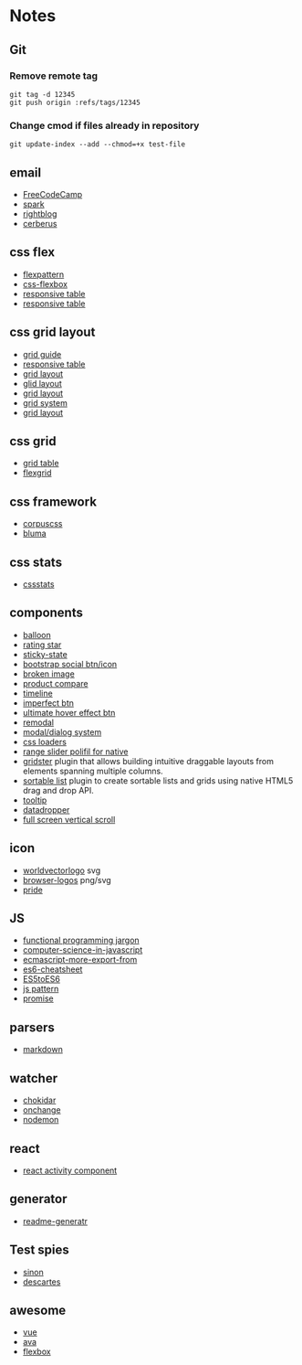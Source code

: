 # Notes

## Git

### Remove remote tag
```console
git tag -d 12345
git push origin :refs/tags/12345
```

### Change cmod if files already in repository
```console
git update-index --add --chmod=+x test-file
```

## email
- [FreeCodeCamp](https://medium.freecodecamp.com/the-fab-four-technique-to-create-responsive-emails-without-media-queries-baf11fdfa848#.lrdf9zegi)
- [spark](https://spark.ru/startup/pechkin-mail/blog/13313/vyorstka-pisem-60-poleznih-resursov-rukovodstv-i-issledovanij)
- [rightblog](http://rightblog.ru/2953)
- [cerberus](http://tedgoas.github.io/Cerberus/)

## css flex
- [flexpattern](http://www.flexboxpatterns.com/home)
- [css-flexbox](http://premium.wpmudev.org/blog/css-flexbox/)
- [responsive table](https://css-tricks.com/accessible-simple-responsive-tables/)
- [responsive table](http://dbushell.com/2016/03/04/css-only-responsive-tables/)

## css grid layout
- [grid guide](https://css-tricks.com/snippets/css/complete-guide-grid/)
- [responsive table](https://www.rachelandrew.co.uk/archives/2016/03/02/a-grid-solution-for-the-responsive-tables-problem/)
- [grid layout](https://www.rachelandrew.co.uk/archives/2016/03/16/css-exclusions-and-grid-layout/)
- [glid layout](http://css-live.ru/articles/podrobno-o-razmeshhenii-elementov-v-grid-raskladke-css-grid-layout.html)
- [grid layout](http://css-live.ru/articles/mysli-vslux-o-podsetkax-v-css-grid-layout.html)
- [grid system](http://pintsize.io/)
- [grid layout](http://bitsofco.de/holy-grail-layout-css-grid/)

## css grid
- [grid table](http://mdo.github.io/table-grid/)
- [flexgrid](http://flexboxgrid.com/)

## css framework
- [corpuscss](http://corpuscss.com/)
- [bluma](http://bulma.io/)

## css stats
- [cssstats](https://github.com/cssstats/cssstats)

## components
- [balloon](http://kazzkiq.github.io/balloon.css/)
- [rating star](http://auxiliary.github.io/rater/)
- [sticky-state](https://github.com/soenkekluth/sticky-state)
- [bootstrap social btn/icon](https://lipis.github.io/bootstrap-social/)
- [broken image](http://bitsofco.de/styling-broken-images/)
- [product compare](https://codyhouse.co/gem/products-comparison-table/)
- [timeline](https://codyhouse.co/gem/horizontal-timeline/)
- [imperfect btn](http://codepen.io/tmrDevelops/pen/VeRvKX)
- [ultimate hover effect btn](http://usingcss3.com/ultimate-use-of-css3-for-button-hover/)
- [remodal](http://vodkabears.github.io/remodal/)
- [modal/dialog system](http://rubaxa.github.io/Ply/)
- [css loaders](http://projects.lukehaas.me/css-loaders/)
- [range slider polifil for native](https://github.com/Stryzhevskyi/rangeSlider)
- [gridster](http://gridster.net/) plugin that allows building intuitive draggable layouts from elements spanning multiple columns.
- [sortable list](https://github.com/voidberg/html5sortable) plugin to create sortable lists and grids using native HTML5 drag and drop API.
- [tooltip](http://kushagragour.in/lab/hint/)
- [datadropper](https://github.com/felicegattuso/datedropper)
- [full screen vertical scroll](https://github.com/lukesnowden/FSVS)
## icon
- [worldvectorlogo](https://worldvectorlogo.com/) svg
- [browser-logos](https://github.com/alrra/browser-logos) png/svg
- [pride](https://github.com/thejameskyle/pride)

## JS
- [functional programming jargon](https://github.com/hemanth/functional-programming-jargon)
- [computer-science-in-javascript](https://github.com/nzakas/computer-science-in-javascript)
- [ecmascript-more-export-from](https://github.com/leebyron/ecmascript-more-export-from)
- [es6-cheatsheet](https://github.com/DrkSephy/es6-cheatsheet)
- [ES5toES6](https://github.com/mohebifar/lebab)
- [js pattern](https://github.com/shichuan/javascript-patterns)
- [promise](https://github.com/mattdesl/promise-cookbook#throw-and-implicit-catch)

## parsers
- [markdown](https://github.com/jonschlinkert/remarkable)

## watcher
- [chokidar](https://github.com/paulmillr/chokidar)
- [onchange](https://github.com/Qard/onchange)
- [nodemon](https://github.com/remy/nodemon)

## react
- [react activity component](http://lukevella.com/react-activity/)

## generator
- [readme-generatr](https://github.com/jonschlinkert/readme-generator)

## Test spies
- [sinon](https://github.com/sinonjs/sinon)
- [descartes](https://github.com/mariusGundersen/descartes)

## awesome
- [vue](https://github.com/vuejs/awesome-vue)
- [ava](https://github.com/sindresorhus/awesome-ava)
- [flexbox](https://github.com/afonsopacifer/awesome-flexbox)
